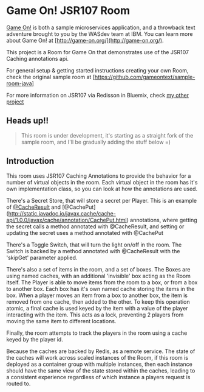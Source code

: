 # Game On! JSR107 Room

[Game On!](https://game-on.org/) is both a sample microservices application, and a throwback text adventure brought to you by the WASdev team at IBM. You can learn more about Game On! at [http://game-on.org/](http://game-on.org/).

This project is a Room for Game On that demonstrates use of the JSR107 Caching annotations api. 

For general setup & getting started instructions creating your own Room, check the original sample room at [https://github.com/gameontext/sample-room-java]

For more information on JSR107 via Redisson in Bluemix, check [my other project](https://github.com/BarDweller/JSR107-RI-CDI-Redisson-Bluemix)

## Heads up!!

> This room is under development, it's starting as a straight fork of the sample room, and I'll be gradually adding the stuff below =)

## Introduction

This room uses JSR107 Caching Annotations to provide the behavior for a number of virtual objects in the room. 
Each virtual object in the room has it's own implementation class, so you can look at how the annotations are used.

There's a Secret Store, that will store a secret per Player. This is an example of [@CacheResult](http://static.javadoc.io/javax.cache/cache-api/1.0.0/javax/cache/annotation/CacheResult.html) and [@CachePut] (http://static.javadoc.io/javax.cache/cache-api/1.0.0/javax/cache/annotation/CachePut.html) annotations, where getting the secret calls a method annotated with @CacheResult, and setting or updating the secret uses a method annotated with @CachePut

There's a Toggle Switch, that will turn the light on/off in the room. The Switch is backed by a method annotated with @CacheResult with the 'skipGet' parameter applied. 

There's also a set of items in the room, and a set of boxes. The Boxes are using named caches, with an additional 'invisible' box acting as the Room itself. The Player is able to move items from the room to a box, or from a box to another box. Each box has it's own named cache storing the items in the box. When a player moves an item from a box to another box, the item is removed from one cache, then added to the other. To keep this operation atomic, a final cache is used keyed by the item with a value of the player interacting with the item. This acts as a lock, preventing 2 players from moving the same item to different locations.

Finally, the room attempts to track the players in the room using a cache keyed by the player id. 

Because the caches are backed by Redis, as a remote service. The state of the caches will work across scaled instances of the Room, if this room is deployed as a container group with multiple instances, then each instance should have the same view of the state stored within the caches, leading to a consistent experience regardless of which instance a players request is routed to.

